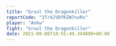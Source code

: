 ```yaml
---
title: "Gruul the Dragonkiller"
reportCode: "3Tr4JVDfKZW7nvRx"
player: "Ankw"
fight: "Gruul the Dragonkiller"
date: 2021-09-08T18:55:49.344000+00:00
---
```

